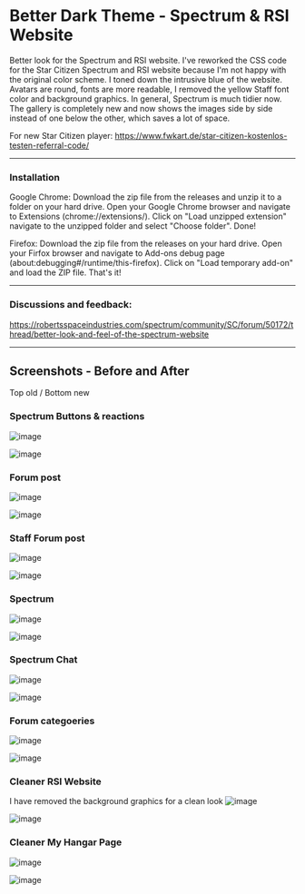 # Better Dark Theme - Spectrum & RSI Website
Better look for the Spectrum and RSI website. I've reworked the CSS code for the Star Citizen Spectrum and RSI website because I'm not happy with the original color scheme. I toned down the intrusive blue of the website. Avatars are round, fonts are more readable, I removed the yellow Staff font color and background graphics. In general, Spectrum is much tidier now. The gallery is completely new and now shows the images side by side instead of one below the other, which saves a lot of space.

For new Star Citizen player: https://www.fwkart.de/star-citizen-kostenlos-testen-referral-code/

---

### Installation
Google Chrome: Download the zip file from the releases and unzip it to a folder on your hard drive. Open your Google Chrome browser and navigate to Extensions (chrome://extensions/). Click on "Load unzipped extension" navigate to the unzipped folder and select "Choose folder". Done!

Firefox: Download the zip file from the releases on your hard drive. Open your Firfox browser and navigate to Add-ons debug page (about:debugging#/runtime/this-firefox). Click on "Load temporary add-on" and load the ZIP file. That's it!

---

### Discussions and feedback:
https://robertsspaceindustries.com/spectrum/community/SC/forum/50172/thread/better-look-and-feel-of-the-spectrum-website

---
## Screenshots - Before and After
Top old / Bottom new

### Spectrum Buttons & reactions

![image](https://user-images.githubusercontent.com/3922642/177153047-3fc3c62e-f74e-42c8-9827-10e5dc821d02.png)

![image](https://user-images.githubusercontent.com/3922642/177153078-762068d0-0d64-49f6-a770-26e396ac4b7b.png)



### Forum post

![image](https://user-images.githubusercontent.com/3922642/177153234-0958a116-fcc5-4574-a096-b11336699727.png)

![image](https://user-images.githubusercontent.com/3922642/177153250-66c51782-1f80-4d9b-943b-2d2f80356731.png)



### Staff Forum post

![image](https://user-images.githubusercontent.com/3922642/177205440-7e589add-3e0f-4067-a720-56b4520231d3.png)

![image](https://user-images.githubusercontent.com/3922642/177153441-525ed4b8-a7ed-4d48-89c7-49c892ba08df.png)



### Spectrum

![image](https://user-images.githubusercontent.com/3922642/177205549-c653ea48-199b-49bb-9860-23bab47746e1.png)

![image](https://user-images.githubusercontent.com/3922642/177153665-95b80154-ee0b-4517-9e1c-1b0b246f8565.png)



### Spectrum Chat

![image](https://user-images.githubusercontent.com/3922642/177205627-0b5e220f-000f-4157-9952-2d7402a2b5d3.png)

![image](https://user-images.githubusercontent.com/3922642/177153717-176462dd-a06f-4b0e-9ca0-5ee3a5762954.png)



### Forum categoeries

![image](https://user-images.githubusercontent.com/3922642/177205671-ced1711b-bfb2-49b2-b1bd-a042ffc3cdb0.png)

![image](https://user-images.githubusercontent.com/3922642/177154174-77c95e69-90f7-49a0-8230-5729a383db2a.png)



### Cleaner RSI Website

I have removed the background graphics for a clean look
![image](https://user-images.githubusercontent.com/3922642/177154267-71162471-1368-4df9-8e0f-e6c3cc85293e.png)

![image](https://user-images.githubusercontent.com/3922642/177154278-93dd470d-d9d7-48f4-8a2a-b70c930b6a12.png)



### Cleaner My Hangar Page

![image](https://user-images.githubusercontent.com/3922642/177154338-5a5f8f6d-b50b-4821-8f6f-79c0db012326.png)

![image](https://user-images.githubusercontent.com/3922642/177154350-aa89a9fe-859d-46a1-a3b1-44ea1520633a.png)
